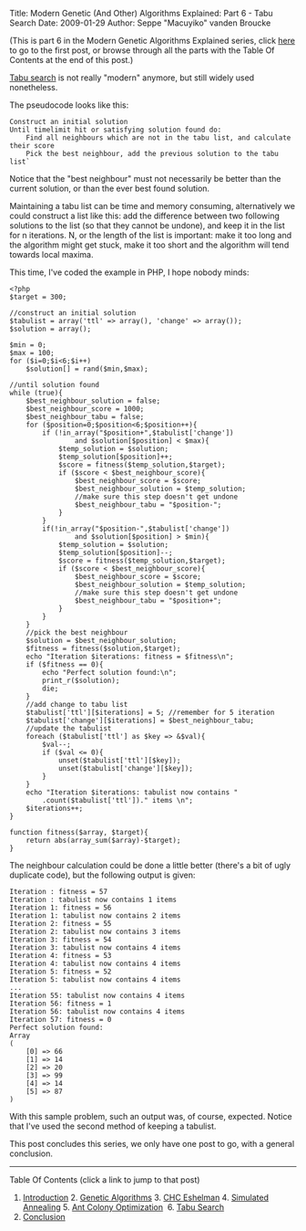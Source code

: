 Title: Modern Genetic (And Other) Algorithms Explained: Part 6 - Tabu Search
Date: 2009-01-29
Author: Seppe "Macuyiko" vanden Broucke

(This is part 6 in the Modern Genetic Algorithms Explained series, click [here](|filename|2009_01_modern-genetic-and-other-algorithms-1.md) to go to the first post, or browse through all the parts with the Table Of Contents at the end of this post.)  

[Tabu search](http://en.wikipedia.org/wiki/Tabu_search) is not really "modern" anymore, but still widely used nonetheless.  
The pseudocode looks like this:  	Construct an initial solution  	Until timelimit hit or satisfying solution found do:  	    Find all neighbours which are not in the tabu list, and calculate their score  	    Pick the best neighbour, add the previous solution to the tabu list`
Notice that the "best neighbour" must not necessarily be better than the current solution, or than the ever best found solution.  
Maintaining a tabu list can be time and memory consuming, alternatively we could construct a list like this: add the difference between two following solutions to the list (so that they cannot be undone), and keep it in the list for n iterations. N, or the length of the list is important: make it too long and the algorithm might get stuck, make it too short and the algorithm will tend towards local maxima.  
This time, I've coded the example in PHP, I hope nobody minds:  	<?php	$target = 300;  
	//construct an initial solution  	$tabulist = array('ttl' => array(), 'change' => array());  	$solution = array();  		$min = 0;  	$max = 100;  	for ($i=0;$i<6;$i++)  	    $solution[] = rand($min,$max);  
	//until solution found  	while (true){  	    $best_neighbour_solution = false;  	    $best_neighbour_score = 1000;  	    $best_neighbour_tabu = false;  	    for ($position=0;$position<6;$position++){  	        if (!in_array("$position+",$tabulist['change'])  	                and $solution[$position] < $max){  	            $temp_solution = $solution;  	            $temp_solution[$position]++;  	            $score = fitness($temp_solution,$target);  	            if ($score < $best_neighbour_score){  	                $best_neighbour_score = $score;  	                $best_neighbour_solution = $temp_solution;  	                //make sure this step doesn't get undone  	                $best_neighbour_tabu = "$position-";  	            }  	        }  	        if(!in_array("$position-",$tabulist['change'])  	                and $solution[$position] > $min){  	            $temp_solution = $solution;  	            $temp_solution[$position]--;  	            $score = fitness($temp_solution,$target);  	            if ($score < $best_neighbour_score){  	                $best_neighbour_score = $score;  	                $best_neighbour_solution = $temp_solution;  	                //make sure this step doesn't get undone  	                $best_neighbour_tabu = "$position+";  	            }  	        }  	    }  	    //pick the best neighbour  	    $solution = $best_neighbour_solution;  	    $fitness = fitness($solution,$target);  	    echo "Iteration $iterations: fitness = $fitness\n";  	    if ($fitness == 0){  	        echo "Perfect solution found:\n";  	        print_r($solution);  	        die;  	    }  	    //add change to tabu list  	    $tabulist['ttl'][$iterations] = 5; //remember for 5 iteration  	    $tabulist['change'][$iterations] = $best_neighbour_tabu;  	    //update the tabulist  	    foreach ($tabulist['ttl'] as $key => &$val){  	        $val--;  	        if ($val <= 0){  	            unset($tabulist['ttl'][$key]);  	            unset($tabulist['change'][$key]);  	        }  	    }  	    echo "Iteration $iterations: tabulist now contains "  	        .count($tabulist['ttl'])." items \n";  	    $iterations++;  	}  
	function fitness($array, $target){  	    return abs(array_sum($array)-$target);  	}  
The neighbour calculation could be done a little better (there's a bit of ugly duplicate code), but the following output is given:  
	Iteration : fitness = 57  	Iteration : tabulist now contains 1 items  	Iteration 1: fitness = 56  	Iteration 1: tabulist now contains 2 items  	Iteration 2: fitness = 55  	Iteration 2: tabulist now contains 3 items  	Iteration 3: fitness = 54  	Iteration 3: tabulist now contains 4 items  	Iteration 4: fitness = 53  	Iteration 4: tabulist now contains 4 items  	Iteration 5: fitness = 52  	Iteration 5: tabulist now contains 4 items  	...  	Iteration 55: tabulist now contains 4 items  	Iteration 56: fitness = 1  	Iteration 56: tabulist now contains 4 items  	Iteration 57: fitness = 0  	Perfect solution found:  	Array  	(  	    [0] => 66  	    [1] => 14  	    [2] => 20  	    [3] => 99  	    [4] => 14  	    [5] => 87  	)  	
With this sample problem, such an output was, of course, expected. Notice that I've used the second method of keeping a tabulist.  
This post concludes this series, we only have one post to go, with a general conclusion.  -----Table Of Contents (click a link to jump to that post)1. [Introduction](|filename|2009_01_modern-genetic-and-other-algorithms-1.md)2. [Genetic Algorithms](|filename|2009_01_modern-genetic-and-other-algorithms-2.md)3. [CHC Eshelman](|filename|2009_01_modern-genetic-and-other-algorithms-3.md)4. [Simulated Annealing](|filename|2009_01_modern-genetic-and-other-algorithms-4.md)5. [Ant Colony Optimization](|filename|2009_01_modern-genetic-and-other-algorithms-5.md) 6. [Tabu Search](|filename|2009_01_modern-genetic-and-other-algorithms-6.md)7. [Conclusion](|filename|2009_01_modern-genetic-and-other-algorithms-7.md) 